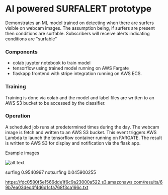 # AI powered SURFALERT prototype

Demonstrates an ML model trained on detecting when there are surfers visible on webcam images. The assumption being, if surfers are present then conditions are surfable. Subscribers will receive alerts indicating conditions are "surfable"

### Components

- colab juypter notebook to train model
- tensorflow using trained model running on AWS Fargate
- flaskapp frontend with stripe integration running on AWS ECS.

### Training

Training is done via colab and the model and label files are written to an AWS S3 bucket to be accessed by the classifier.

### Operation

A scheduled job runs at predetermined times during the day. The webcam image is fetch and written to an AWS S3 bucket.
This event triggers AWS Lambda to launch the tensorflow container running on FARGATE. The result is written to AWS S3 for display and notification via the flask app.

Example images

![alt text](https://fdc0580f5e1566dde1f6c9a23000a522.s3.amazonaws.com/images/69b7ea03dec4f4d6d1cfa768f3ca166c.jpeg "webcam image")

surfing 0.9540997
notsurfing 0.045900255

https://fdc0580f5e1566dde1f6c9a23000a522.s3.amazonaws.com/results/69b7ea03dec4f4d6d1cfa768f3ca166c.txt
